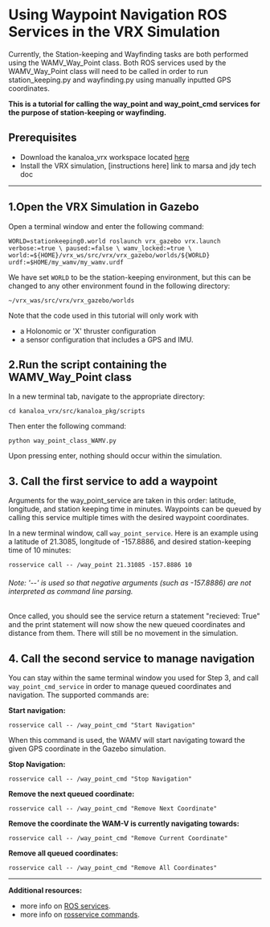 # Using Waypoint Navigation ROS Services in the VRX Simulation
Currently, the Station-keeping and Wayfinding tasks are both performed using the WAMV_Way_Point class. Both ROS services used by the WAMV_Way_Point class will need to be called in order to run station_keeping.py and wayfinding.py using manually inputted GPS coordinates. 

__This is a tutorial for calling the way_point and way_point_cmd services for the purpose of station-keeping or wayfinding.__

## Prerequisites

- Download the kanaloa_vrx workspace located [here](https://github.com/riplaboratory/KanaloaVrx2019/tree/master/kanaloa_vrx)
- Install the VRX simulation, [instructions here] link to marsa and jdy tech doc

<hr>

## 1.Open the VRX Simulation in Gazebo
Open a terminal window and enter the following command:

`WORLD=stationkeeping0.world
roslaunch vrx_gazebo vrx.launch verbose:=true \
      paused:=false \
      wamv_locked:=true \
      world:=${HOME}/vrx_ws/src/vrx/vrx_gazebo/worlds/${WORLD} urdf:=$HOME/my_wamv/my_wamv.urdf`

We have set `WORLD` to be the station-keeping environment, but this can be changed to any other environment found in the following directory:

 `~/vrx_was/src/vrx/vrx_gazebo/worlds`

Note that the code used in this tutorial will only work with 
- a Holonomic or 'X' thruster configuration
- a sensor configuration that includes a GPS and IMU.


## 2.Run the script containing the WAMV_Way_Point class

In a new terminal tab, navigate to the appropriate directory:

`cd kanaloa_vrx/src/kanaloa_pkg/scripts` 

Then enter the following command:

`python way_point_class_WAMV.py`

Upon pressing enter, nothing should occur within the simulation.


## 3. Call the first service to add a waypoint

Arguments for the way_point_service are taken in this order: latitude, longitude, and station keeping time in minutes. Waypoints can be queued by calling this service multiple times with the desired waypoint coordinates.

In a new terminal window, call `way_point_service`. Here is an example using a latitude of 21.3085, longitude of -157.8886, and desired station-keeping time of 10 minutes:

`rosservice call -- /way_point 21.31085 -157.8886 10`

###### Note: '--' is used so that negative arguments (such as -157.8886) are not interpreted as command line parsing.

Once called, you should see the service return a statement "recieved: True" and the print statement will now show the new queued coordinates and distance from them. There will still be no movement in the simulation.


## 4. Call the second service to manage navigation
You can stay within the same terminal window you used for Step 3, and call `way_point_cmd_service` in order to manage queued coordinates and navigation. The supported commands are:

__Start navigation:__

`rosservice call -- /way_point_cmd "Start Navigation"`

When this command is used, the WAMV will start navigating toward the given GPS coordinate in the Gazebo simulation.

__Stop Navigation:__

`rosservice call -- /way_point_cmd "Stop Navigation"`


__Remove the next queued coordinate:__

`rosservice call -- /way_point_cmd "Remove Next Coordinate"`


__Remove the coordinate the WAM-V is currently navigating towards:__

`rosservice call -- /way_point_cmd "Remove Current Coordinate"`


__Remove all queued coordinates:__

`rosservice call -- /way_point_cmd "Remove All Coordinates"`

<hr>

__Additional resources:__
- more info on [ROS services](http://wiki.ros.org/Services). 
- more info on [rosservice commands](http://wiki.ros.org/rosservice).
